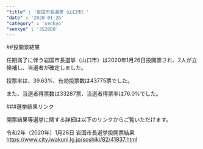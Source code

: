 ```yaml
---
"title" : '岩国市長選挙（山口市）'
"date" : '2020-01-26'
"category" : 'senkyo'
"senkyo" : '352080'
---
```


##投開票結果

任期満了に伴う岩国市長選挙（山口市）は2020年1月26日投開票され、2人が立候補し、当選者が確定しました。

投票率は、39.63%、有効投票数は43775票でした。

また、当選者得票数は33287‬票、当選者得票率は76.0%でした。


###選挙結果リンク

開票結果等選挙に関する詳細は以下のリンクからご覧いただけます。

令和2年（2020年）1月26日 岩国市長選挙投開票結果
https://www.city.iwakuni.lg.jp/soshiki/82/41837.html

